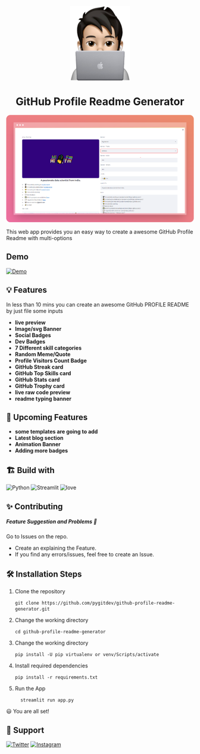 <!-- fav/title -->
<p align="center">
<img src="src/favicon.png" height="200" align="center">
</p>
<h1 align="center">GitHub Profile Readme Generator</h1>

<!-- preview -->
<img src="src/github/preview-banner.png"><br>
<p>This web app provides you an easy way to create a awesome GitHub Profile Readme with multi-options</p>

## Demo
[![Demo](https://img.shields.io/badge/Go_to_live_website-100000?style=for-the-badge&logo=amp&logoColor=white&labelColor=black&color=black)](https://share.streamlit.io/pygitdev/github-profile-readme-generator/main/app.py)

<!-- features -->
## 💡 Features <br>
In less than 10 mins you can create an awesome GitHub PROFILE README by just file some inputs
- **live preview**
- **Image/svg Banner**
- **Social Badges**
- **Dev Badges**
- **7 Different skill categories**
- **Random Meme/Quote**
- **Profile Visitors Count Badge**
- **GitHub Streak card**
- **GitHub Top Skills card**
- **GitHub Stats card**
- **GitHub Trophy card**
- **live raw code preview**
- **readme typing banner**

<!-- features -->
## 🎈 Upcoming  Features <br>
- **some templates are going to add**
- **Latest blog section**
- **Animation Banner**
- **Adding more badges**



## 🏗️ Build with
 <!-- top badges -->
![Python](https://img.shields.io/badge/Made%20with%20Python-000?style=for-the-badge&logo=python&logoColor=white)
![Streamlit](https://img.shields.io/badge/Made%20with%20Streamlit-FF1B2D?style=for-the-badge&logo=streamlit&logoColor=white)
![love](https://img.shields.io/badge/Made%20with%20love-000?style=for-the-badge&logo=GitHub-Sponsors&logoColor=red)

## ✨ Contributing
##### Feature Suggestion and Problems 💎
Go to Issues on the repo.
 - Create an explaining the Feature.
 - If you find any errors/issues, feel free to create an Issue.

## 🛠️ Installation Steps
1. Clone the repository
    ```shell
   git clone https://github.com/pygitdev/github-profile-readme-generator.git
   ```
2. Change the working directory
   ```shell
   cd github-profile-readme-generator
   ```
3. Change the working directory
   ```shell
   pip install -U pip virtualenv or venv/Scripts/activate
   ```
4. Install required dependencies
   ```shell
   pip install -r requirements.txt
   ```
5.  Run the App
    ```shell
      streamlit run app.py
    ```

😃 You are all set!

## 🙏 Support
[![Twitter](https://img.shields.io/badge/Twitter-%231DA1F2.svg?style=for-the-badge&logo=Twitter&logoColor=white)](https://twitter.com/pygitdev_)
[![Instagram](https://img.shields.io/badge/Instagram-%23E4405F.svg?style=for-the-badge&logo=Instagram&logoColor=white)](https://www.instagram.com/pygitdev/)
